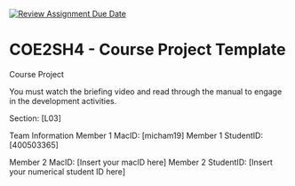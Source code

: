 [![Review Assignment Due Date](https://classroom.github.com/assets/deadline-readme-button-22041afd0340ce965d47ae6ef1cefeee28c7c493a6346c4f15d667ab976d596c.svg)](https://classroom.github.com/a/mLqiHWLE)
# COE2SH4 - Course Project Template
Course Project

You must watch the briefing video and read through the manual to engage in the development activities.


Section: [L03]

Team Information
Member 1 MacID: [micham19]
Member 1 StudentID: [400503365]

Member 2 MacID: [Insert your macID here]
Member 2 StudentID: [Insert your numerical student ID here]
